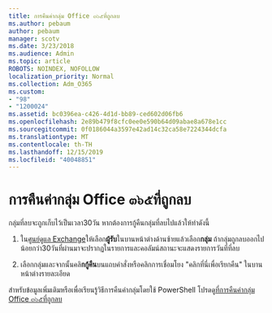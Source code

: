 ```yaml
---
title: การคืนค่ากลุ่ม Office ๓๖๕ที่ถูกลบ
ms.author: pebaum
author: pebaum
manager: scotv
ms.date: 3/23/2018
ms.audience: Admin
ms.topic: article
ROBOTS: NOINDEX, NOFOLLOW
localization_priority: Normal
ms.collection: Adm_O365
ms.custom:
- "98"
- "1200024"
ms.assetid: bc0396ea-c426-4d1d-bb89-ced602d06fb6
ms.openlocfilehash: 2e89b479f8cfc0ee0e590b64d09abae8a678e1cc
ms.sourcegitcommit: 0f0186044a3597e42ad14c32ca58e7224344dcfa
ms.translationtype: MT
ms.contentlocale: th-TH
ms.lasthandoff: 12/15/2019
ms.locfileid: "40048851"
---
```

# <a name="restore-a-deleted-office-365-group"></a>การคืนค่ากลุ่ม Office ๓๖๕ที่ถูกลบ

กลุ่มที่ลบจะถูกเก็บไว้เป็นเวลา30วัน หากต้องการกู้คืนกลุ่มที่ลบไปแล้วให้ทำดังนี้
  
1. ใน[ศูนย์ดูแล Exchange](https://outlook.office365.com/ecp/)ให้เลือก**ผู้รับ**ในบานหน้าต่างด้านซ้ายแล้วเลือก**กลุ่ม** ถ้ากลุ่มถูกลบออกไปน้อยกว่า30วันที่ผ่านมาจะปรากฏในรายการและคอลัมน์สถานะจะแสดงรายการวันที่ที่ลบ

2. เลือกกลุ่มและจากนั้นคลิ**กกู้คืน**บนแถบคำสั่งหรือคลิกการเชื่อมโยง "คลิกที่นี่เพื่อเรียกคืน" ในบานหน้าต่างรายละเอียด

สำหรับข้อมูลเพิ่มเติมหรือเพื่อเรียนรู้วิธีการคืนค่ากลุ่มโดยใช้ PowerShell โปรดดู[ที่การคืนค่ากลุ่ม Office ๓๖๕ที่ถูกลบ](https://go.microsoft.com/fwlink/?linkid=867802)
  